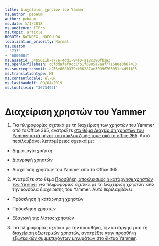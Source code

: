 ```yaml
---
title: Διαχείριση χρηστών του Yammer
ms.author: pebaum
author: pebaum
ms.date: 5/1/2018
ms.audience: ITPro
ms.topic: article
ROBOTS: NOINDEX, NOFOLLOW
localization_priority: Normal
ms.custom:
- "733"
- "6000004"
ms.assetid: 34b5611b-e77e-4dd1-9480-a12c190fbaa3
ms.openlocfilehash: c6fddafaf0cc1fb1f6985a7aaf771688e3b87483
ms.sourcegitcommit: a256e8680379c006287ae30996763051c4d9ff85
ms.translationtype: MT
ms.contentlocale: el-GR
ms.lasthandoff: 09/04/2019
ms.locfileid: "36734921"
---
```

# <a name="managing-yammer-users"></a>Διαχείριση χρηστών του Yammer

1. Για πληροφορίες σχετικά με τη διαχείριση των χρηστών του Yammer από το Office 365, ανατρέξτε [στο θέμα Διαχείριση χρηστών του Yammer κατά μήκος του κύκλου ζωής τους από το office 365](https://docs.microsoft.com/yammer/manage-yammer-users/manage-users-across-their-lifecycle). Αυτό περιλαμβάνει λεπτομέρειες σχετικά με:

  - Δημιουργία χρήστη

  - Διαγραφή χρηστών

  - Διαχείριση χρηστών του Yammer από το Office 365

2. Ανατρέξτε στο θέμα [Προσθήκη, αποκλεισμός ή κατάργηση χρηστών του Yammer](http://alchemyportal.azurewebsites.net/Rule/ManageYammer%20users%20across%20their%20lifecycle%20from%20Office%20365) για πληροφορίες σχετικά με τη διαχείριση χρηστών από την κονσόλα διαχείρισης του Yammer. Αυτό περιλαμβάνει:

  - Πρόσκληση ή κατάργηση χρηστών

  - Πρόσκληση χρηστών

  - Εξαγωγή της λίστας χρηστών

3. Για πληροφορίες σχετικά με την προσθήκη, την κατάργηση και τη διαχείριση εξωτερικών χρηστών, ανατρέξτε [στην προσθήκη εξωτερικών συμμετεχόντων μηνυμάτων στο δίκτυο Yammer](https://docs.microsoft.com/yammer/work-with-external-users/add-external-participants).
